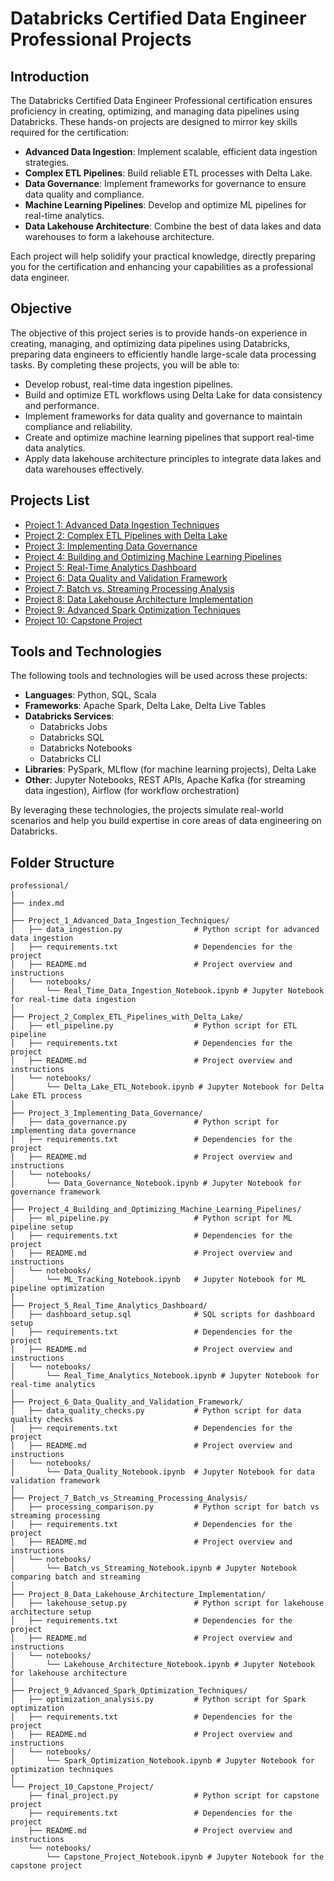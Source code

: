 # Databricks Certified Data Engineer Professional Projects

## Introduction

The Databricks Certified Data Engineer Professional certification ensures proficiency in creating, optimizing, and managing data pipelines using Databricks. These hands-on projects are designed to mirror key skills required for the certification:

- **Advanced Data Ingestion**: Implement scalable, efficient data ingestion strategies.
- **Complex ETL Pipelines**: Build reliable ETL processes with Delta Lake.
- **Data Governance**: Implement frameworks for governance to ensure data quality and compliance.
- **Machine Learning Pipelines**: Develop and optimize ML pipelines for real-time analytics.
- **Data Lakehouse Architecture**: Combine the best of data lakes and data warehouses to form a lakehouse architecture.

Each project will help solidify your practical knowledge, directly preparing you for the certification and enhancing your capabilities as a professional data engineer.

## Objective

The objective of this project series is to provide hands-on experience in creating, managing, and optimizing data pipelines using Databricks, preparing data engineers to efficiently handle large-scale data processing tasks. By completing these projects, you will be able to:

- Develop robust, real-time data ingestion pipelines.
- Build and optimize ETL workflows using Delta Lake for data consistency and performance.
- Implement frameworks for data quality and governance to maintain compliance and reliability.
- Create and optimize machine learning pipelines that support real-time data analytics.
- Apply data lakehouse architecture principles to integrate data lakes and data warehouses effectively.

## Projects List

- [Project 1: Advanced Data Ingestion Techniques](./Project_1_Advanced_Data_Ingestion_Techniques/README.md)
- [Project 2: Complex ETL Pipelines with Delta Lake](./Project_2_Complex_ETL_Pipelines_with_Delta_Lake/README.md)
- [Project 3: Implementing Data Governance](./Project_3_Implementing_Data_Governance/README.md)
- [Project 4: Building and Optimizing Machine Learning Pipelines](./Project_4_Building_and_Optimizing_Machine_Learning_Pipelines/README.md)
- [Project 5: Real-Time Analytics Dashboard](./Project_5_Real_Time_Analytics_Dashboard/README.md)
- [Project 6: Data Quality and Validation Framework](./Project_6_Data_Quality_and_Validation_Framework/README.md)
- [Project 7: Batch vs. Streaming Processing Analysis](./Project_7_Batch_vs_Streaming_Processing_Analysis/README.md)
- [Project 8: Data Lakehouse Architecture Implementation](./Project_8_Data_Lakehouse_Architecture_Implementation/README.md)
- [Project 9: Advanced Spark Optimization Techniques](./Project_9_Advanced_Spark_Optimization_Techniques/README.md)
- [Project 10: Capstone Project](./Project_10_Capstone_Project/README.md)

## Tools and Technologies

The following tools and technologies will be used across these projects:

- **Languages**: Python, SQL, Scala
- **Frameworks**: Apache Spark, Delta Lake, Delta Live Tables
- **Databricks Services**:
  - Databricks Jobs
  - Databricks SQL
  - Databricks Notebooks
  - Databricks CLI
- **Libraries**: PySpark, MLflow (for machine learning projects), Delta Lake
- **Other**: Jupyter Notebooks, REST APIs, Apache Kafka (for streaming data ingestion), Airflow (for workflow orchestration)

By leveraging these technologies, the projects simulate real-world scenarios and help you build expertise in core areas of data engineering on Databricks.

## Folder Structure

```
professional/
|
├── index.md
│
├── Project_1_Advanced_Data_Ingestion_Techniques/
│   ├── data_ingestion.py                # Python script for advanced data ingestion
│   ├── requirements.txt                 # Dependencies for the project
│   ├── README.md                        # Project overview and instructions
│   └── notebooks/
│       └── Real_Time_Data_Ingestion_Notebook.ipynb # Jupyter Notebook for real-time data ingestion
│
├── Project_2_Complex_ETL_Pipelines_with_Delta_Lake/
│   ├── etl_pipeline.py                  # Python script for ETL pipeline
│   ├── requirements.txt                 # Dependencies for the project
│   ├── README.md                        # Project overview and instructions
│   └── notebooks/
│       └── Delta_Lake_ETL_Notebook.ipynb # Jupyter Notebook for Delta Lake ETL process
│
├── Project_3_Implementing_Data_Governance/
│   ├── data_governance.py               # Python script for implementing data governance
│   ├── requirements.txt                 # Dependencies for the project
│   ├── README.md                        # Project overview and instructions
│   └── notebooks/
│       └── Data_Governance_Notebook.ipynb # Jupyter Notebook for governance framework
│
├── Project_4_Building_and_Optimizing_Machine_Learning_Pipelines/
│   ├── ml_pipeline.py                   # Python script for ML pipeline setup
│   ├── requirements.txt                 # Dependencies for the project
│   ├── README.md                        # Project overview and instructions
│   └── notebooks/
│       └── ML_Tracking_Notebook.ipynb   # Jupyter Notebook for ML pipeline optimization
│
├── Project_5_Real_Time_Analytics_Dashboard/
│   ├── dashboard_setup.sql              # SQL scripts for dashboard setup
│   ├── requirements.txt                 # Dependencies for the project
│   ├── README.md                        # Project overview and instructions
│   └── notebooks/
│       └── Real_Time_Analytics_Notebook.ipynb # Jupyter Notebook for real-time analytics
│
├── Project_6_Data_Quality_and_Validation_Framework/
│   ├── data_quality_checks.py           # Python script for data quality checks
│   ├── requirements.txt                 # Dependencies for the project
│   ├── README.md                        # Project overview and instructions
│   └── notebooks/
│       └── Data_Quality_Notebook.ipynb  # Jupyter Notebook for data validation framework
│
├── Project_7_Batch_vs_Streaming_Processing_Analysis/
│   ├── processing_comparison.py         # Python script for batch vs streaming processing
│   ├── requirements.txt                 # Dependencies for the project
│   ├── README.md                        # Project overview and instructions
│   └── notebooks/
│       └── Batch_vs_Streaming_Notebook.ipynb # Jupyter Notebook comparing batch and streaming
│
├── Project_8_Data_Lakehouse_Architecture_Implementation/
│   ├── lakehouse_setup.py               # Python script for lakehouse architecture setup
│   ├── requirements.txt                 # Dependencies for the project
│   ├── README.md                        # Project overview and instructions
│   └── notebooks/
│       └── Lakehouse_Architecture_Notebook.ipynb # Jupyter Notebook for lakehouse architecture
│
├── Project_9_Advanced_Spark_Optimization_Techniques/
│   ├── optimization_analysis.py         # Python script for Spark optimization
│   ├── requirements.txt                 # Dependencies for the project
│   ├── README.md                        # Project overview and instructions
│   └── notebooks/
│       └── Spark_Optimization_Notebook.ipynb # Jupyter Notebook for optimization techniques
│
└── Project_10_Capstone_Project/
    ├── final_project.py                 # Python script for capstone project
    ├── requirements.txt                 # Dependencies for the project
    ├── README.md                        # Project overview and instructions
    └── notebooks/
        └── Capstone_Project_Notebook.ipynb # Jupyter Notebook for the capstone project
```
